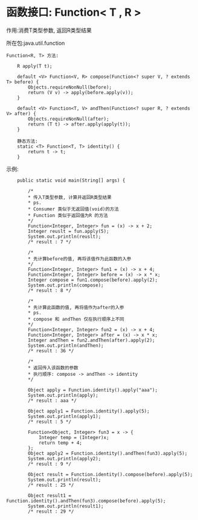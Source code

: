 函数接口: Function< T , R >    
===    

作用:消费T类型参数, 返回R类型结果    

所在包:java.util.function    

    Function<R, T> 方法:    

        R apply(T t);    

        default <V> Function<V, R> compose(Function<? super V, ? extends T> before) {
            Objects.requireNonNull(before);
            return (V v) -> apply(before.apply(v));
        }    

        default <V> Function<T, V> andThen(Function<? super R, ? extends V> after) {
            Objects.requireNonNull(after);
            return (T t) -> after.apply(apply(t));
        }    

        静态方法:    
        static <T> Function<T, T> identity() {
            return t -> t;
        }    

示例:    

        public static void main(String[] args) {
		
            /* 
            * 传入T类型参数, 计算并返回R类型结果
            * ps. 
            * Consumer 类似于无返回值(void)的方法
            * Function 类似于返回值为R 的方法
            */
            Function<Integer, Integer> fun = (x) -> x + 2;
            Integer reuslt = fun.apply(5);
            System.out.println(reuslt);
            /* result : 7 */
            
            /*
            * 先计算before的值, 再将该值作为此函数的入参
            */
            Function<Integer, Integer> fun1 = (x) -> x + 4;
            Function<Integer, Integer> before = (x) -> x * x;
            Integer compose = fun1.compose(before).apply(2);
            System.out.println(compose);
            /* result : 8 */
            
            /*
            * 先计算此函数的值, 再将值作为after的入参
            * ps.
            * compose 和 andThen 仅在执行顺序上不同
            */
            Function<Integer, Integer> fun2 = (x) -> x + 4;
            Function<Integer, Integer> after = (x) -> x * x;
            Integer andThen = fun2.andThen(after).apply(2);
            System.out.println(andThen);
            /* result : 36 */
            
            /*
            * 返回传入该函数的参数
            * 执行顺序: compose -> andThen -> identity
            */

            Object apply = Function.identity().apply("aaa");
            System.out.println(apply);
            /* result : aaa */

            Object apply1 = Function.identity().apply(5);
		    System.out.println(apply1);
            /* result : 5 */
            
            Function<Object, Integer> fun3 = x -> {
			    Integer temp = (Integer)x;
			    return temp + 4;
		    };
            Object apply2 = Function.identity().andThen(fun3).apply(5);
            System.out.println(apply2);
            /* result : 9 */

            Object result = Function.identity().compose(before).apply(5);
            System.out.println(result);
            /* result : 25 */

            Object result1 = Function.identity().andThen(fun3).compose(before).apply(5);
            System.out.println(result1);
            /* result : 29 */

